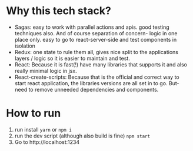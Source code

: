 
# Why this tech stack?
- Sagas: easy to work with parallel actions and apis. good testing techniques also. And of course separation of concern- logic in one place only. easy to go to react-server-side and test components in isolation
- Redux: one state to rule them all, gives nice split to the applications layers / logic so it is easier to maintain and test.
- React: Because it is fast(!) have many libraries that supports it and also really minimal logic in jsx.
- React-create-scripts: Because that is the official and correct way to start react application, the libraries versions are all set in to go. But- need to remove unneeded dependencies and components.

# How to run

1. run install `yarn` or `npm i`
2. run the dev script (although also build is fine) `npm start`
3. Go to http://localhost:1234

